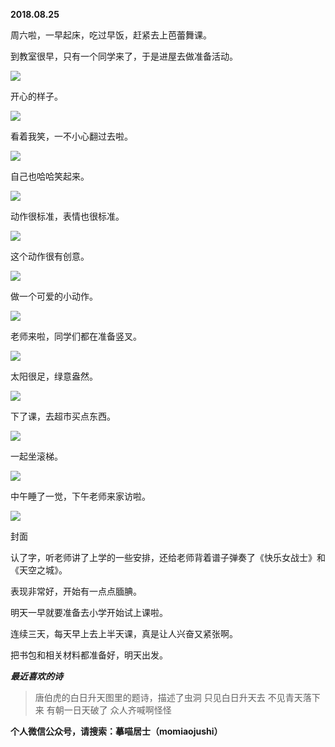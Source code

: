 
          
            
**2018.08.25**

周六啦，一早起床，吃过早饭，赶紧去上芭蕾舞课。

到教室很早，只有一个同学来了，于是进屋去做准备活动。




![](//upload-images.jianshu.io/upload_images/51001-2873d3c748a35e45.jpg)




开心的样子。




![](//upload-images.jianshu.io/upload_images/51001-19d3df5f8f2b302f.jpg)




看着我笑，一不小心翻过去啦。




![](//upload-images.jianshu.io/upload_images/51001-71f0b79cd2afc46a.jpg)




自己也哈哈笑起来。




![](//upload-images.jianshu.io/upload_images/51001-d78f49a3da84f310.jpg)




动作很标准，表情也很标准。




![](//upload-images.jianshu.io/upload_images/51001-f65e37df28bf3984.jpg)




这个动作很有创意。




![](//upload-images.jianshu.io/upload_images/51001-2da8531840554398.jpg)




做一个可爱的小动作。




![](//upload-images.jianshu.io/upload_images/51001-5c49f34bac135621.jpg)




老师来啦，同学们都在准备竖叉。




![](//upload-images.jianshu.io/upload_images/51001-1b268218c0baf5af.jpg)




太阳很足，绿意盎然。




![](//upload-images.jianshu.io/upload_images/51001-2abf631883fdbbd1.jpg)




下了课，去超市买点东西。




![](//upload-images.jianshu.io/upload_images/51001-c47e56cd11afc9f8.jpg)




一起坐滚梯。




![](//upload-images.jianshu.io/upload_images/51001-efbd070c47875078.jpg)




中午睡了一觉，下午老师来家访啦。




![](//upload-images.jianshu.io/upload_images/51001-493044779ad885dd.jpg)

封面


认了字，听老师讲了上学的一些安排，还给老师背着谱子弹奏了《快乐女战士》和《天空之城》。

表现非常好，开始有一点点腼腆。

明天一早就要准备去小学开始试上课啦。

连续三天，每天早上去上半天课，真是让人兴奋又紧张啊。

把书包和相关材料都准备好，明天出发。


***最近喜欢的诗***
>唐伯虎的白日升天图里的题诗，描述了虫洞
只见白日升天去
不见青天落下来
有朝一日天破了
众人齐喊啊怪怪




**个人微信公众号，请搜索：摹喵居士（momiaojushi）**

          
        